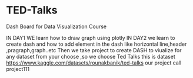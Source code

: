 # TED-Talks
Dash Board for Data Visualization Course


IN DAY1 WE learn how to draw graph using plotly 
IN DAY2 we learn  to create dash and how to add element in the dash like horizontal line,header ,pragraph,graph..etc
Then we take project to create DASH to viualize for any dataset from your choose ,so we choose Ted Talks 
this is dataset https://www.kaggle.com/datasets/rounakbanik/ted-talks
our project call project111
